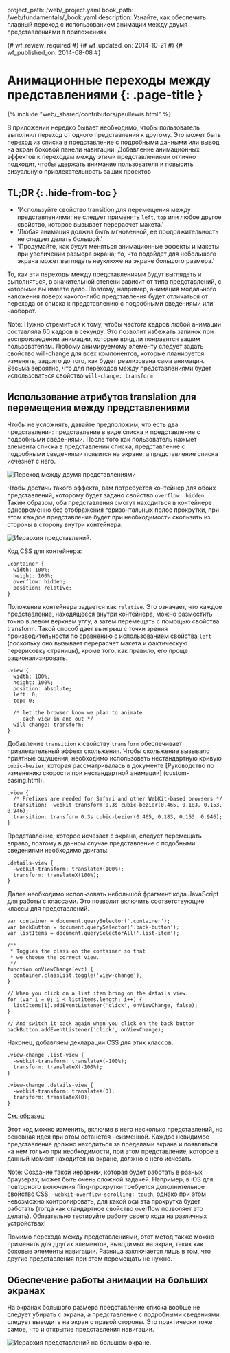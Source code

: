 project_path: /web/_project.yaml
book_path: /web/fundamentals/_book.yaml
description: Узнайте, как обеспечить плавный переход с использованием анимации между двумя представлениями в приложениях

{# wf_review_required #}
{# wf_updated_on: 2014-10-21 #}
{# wf_published_on: 2014-08-08 #}

# Анимационные переходы между представлениями {: .page-title }

{% include "web/_shared/contributors/paullewis.html" %}


В приложении нередко бывает необходимо, чтобы пользователь выполнил переход от одного представления к другому. Это может быть переход из списка в представление с подробными данными или вывод на экран боковой панели навигации. Добавление анимационных эффектов к переходам между этими представлениями отлично подходит, чтобы удержать внимание пользователя и повысить визуальную привлекательность ваших проектов

## TL;DR {: .hide-from-toc }
- 'Используйте свойство transition для перемещения между представлениями; не следует применять `left`, `top` или любое другое свойство, которое вызывает перерасчет макета.'
- 'Любая анимация должна быть мгновенной, ее продолжительность не следует делать большой.'
- 'Продумайте, как будут меняться анимационные эффекты и макеты при увеличении размера экрана; то, что подойдет для небольшого экрана может выглядеть неуклюже на экране большого размера.'


То, как эти переходы между представлениями будут выглядеть и выполняться, в значительной степени зависит от типа представлений, с которыми вы имеете дело. Поэтому, например, анимация модального наложения поверх какого-либо представления будет отличаться от перехода от списка к представлению с подробными сведениями или наоборот.

<!-- TODO: Verify note type! -->
Note: Нужно стремиться к тому, чтобы частота кадров любой анимации составляла 60 кадров в секунду. Это позволит избежать запинок при воспроизведении анимации, которые вряд ли понравятся вашим пользователям. Любому анимируемому элементу следует задать свойство will-change для всех компонентов, которые планируется изменять, задолго до того, как будет реализована сама анимация. Весьма вероятно, что для переходов между представлениями будет использоваться свойство <code>will-change: transform</code>

## Использование атрибутов translation для перемещения между представлениями

Чтобы не усложнять, давайте предположим, что есть два представления: представление в виде списка и представление с подробными сведениями. После того как пользователь нажмет элемента списка в представлении списка, представление с подробными сведениями появится на экране, а представление списка исчезнет с него.

<img src="imgs/gifs/view-translate.gif" alt="Переход между двумя представлениями" />

Чтобы достичь такого эффекта, вам потребуется контейнер для обоих представлений, которому будет задано свойство `overflow: hidden`. Таким образом, оба представления смогут находиться в контейнере одновременно без отображения горизонтальных полос прокрутки, при этом каждое представление будет при необходимости скользить из стороны в сторону внутри контейнера.

<img src="imgs/container-two-views.svg" alt="Иерархия представлений." />

Код CSS для контейнера:


    .container {
      width: 100%;
      height: 100%;
      overflow: hidden;
      position: relative;
    }
    

Положение контейнера задается как `relative`. Это означает, что каждое представление, находящееся внутри контейнера, можно разместить точно в левом верхнем углу, а затем перемещать с помощью свойства transform. Такой способ дает выигрыш с точки зрения производительности по сравнению с использованием свойства `left` (поскольку оно вызывает перерасчет макета и фактическую перерисовку страницы), кроме того, как правило, его проще рационализировать.


    .view {
      width: 100%;
      height: 100%;
      position: absolute;
      left: 0;
      top: 0;
    
      /* let the browser know we plan to animate
         each view in and out */
      will-change: transform;
    }
    

Добавление `transition` к свойству `transform` обеспечивает привлекательный эффект скольжения. Чтобы скольжение вызывало приятные ощущения, необходимо использовать нестандартную кривую `cubic-bezier`, которая рассматривалась в документе [Руководство по изменению скорости при нестандартной анимации] (custom-easing.html).


    .view {
      /* Prefixes are needed for Safari and other WebKit-based browsers */
      transition: -webkit-transform 0.3s cubic-bezier(0.465, 0.183, 0.153, 0.946);
      transition: transform 0.3s cubic-bezier(0.465, 0.183, 0.153, 0.946);
    }
    

Представление, которое исчезает с экрана, следует перемещать вправо, поэтому в данном случае представление с подобными сведениями необходимо двигать:


    .details-view {
      -webkit-transform: translateX(100%);
      transform: translateX(100%);
    }
    

Далее необходимо использовать небольшой фрагмент кода JavaScript для работы с классами. Это позволит включить соответствующие классы для представлений.


    var container = document.querySelector('.container');
    var backButton = document.querySelector('.back-button');
    var listItems = document.querySelectorAll('.list-item');
    
    /**
     * Toggles the class on the container so that
     * we choose the correct view.
     */
    function onViewChange(evt) {
      container.classList.toggle('view-change');
    }
    
    // When you click on a list item bring on the details view.
    for (var i = 0; i < listItems.length; i++) {
      listItems[i].addEventListener('click', onViewChange, false);
    }
    
    // And switch it back again when you click on the back button
    backButton.addEventListener('click', onViewChange);
    

Наконец, добавляем декларации CSS для этих классов.


    .view-change .list-view {
      -webkit-transform: translateX(-100%);
      transform: translateX(-100%);
    }
    
    .view-change .details-view {
      -webkit-transform: translateX(0);
      transform: translateX(0);
    }
    

<a href="https://googlesamples.github.io/web-fundamentals/samples/../fundamentals/design-and-ui/animations/inter-view-animation.html">См. образец.</a>

Этот код можно изменить, включив в него несколько представлений, но основная идея при этом останется неизменной. Каждое невидимое представление должно находиться за пределами экрана и появляться на нем только при необходимости, при этом представление, которое в данный момент находится на экране, должно с него исчезать.

<!-- TODO: Verify note type! -->
Note: Создание такой иерархии, которая будет работать в разных браузерах, может быть очень сложной задачей. Например, в iOS для повторного включения fling-прокрутки требуется дополнительное свойство CSS, <code>-webkit-overflow-scrolling: touch</code>, однако при этом невозможно контролировать, для какой оси эта прокрутка будет работать (тогда как стандартное свойство overflow позволяет это делать). Обязательно тестируйте работу своего кода на различных устройствах!

Помимо перехода между представлениями, этот метод также можно применять для других элементов, выводимых на экран, таких как боковые элементы навигации. Разница заключается лишь в том, что другие представления при этом перемещать не нужно.

## Обеспечение работы анимации на больших экранах

На экранах большого размера представление списка вообще не следует убирать с экрана, а представление с подробными сведениями следует выводить на экран с правой стороны. Это практически тоже самое, что и открытие представления навигации.

<img src="imgs/container-two-views-ls.svg" alt="Иерархия представлений на большом экране." />


